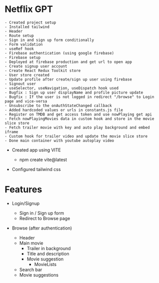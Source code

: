 # Netflix GPT
    - Created project setup
    - Installed tailwind
    - Header
    - Route setup
    - Sign in and sign up form conditionally
    - Form validation
    - useRef hook
    - Firebase authentication (using google firebase)
    - Firebase setup
    - Deployed at firebase production and get url to open app
    - Create signup user account
    - Create React Redux Toolkit store
    - User store created
    - Update profile after create/sign up user using firebase
    - Signout user
    - useSelector, useNavigation, useDispatch hook used
    - Bugfix : Sign up user displayName and profile picture update
    - Bugfix : If the user is not logged in redirect "/browse" to Login page and vice-versa
    - Unsubscribe to the onAuthStateChanged callback
    - Added hardcoded values or urls in constants.js file
    - Register on TMDB and get access token and use nowPlaying get api
    - Fetch nowPlayingMovies data in custom hook and store in the movie slice store
    - Fetch trailer movie with key and auto play background and embed iframe
    - Custom hook for trailer video and update the movie slice store
    - Done main container with youtube autoplay video

- Created app using VITE  
    - npm create vite@latest

- Configured tailwind css

# Features

- Login/Signup
    - Sign in / Sign up form
    - Redirect to Browse page

- Browse (after authentication)
    - Header
    - Main movie
        - Trailer in background
        - Title and description
        - Movie suggestion
            - MovieLists
    - Search bar
    - Movie suggestions
    